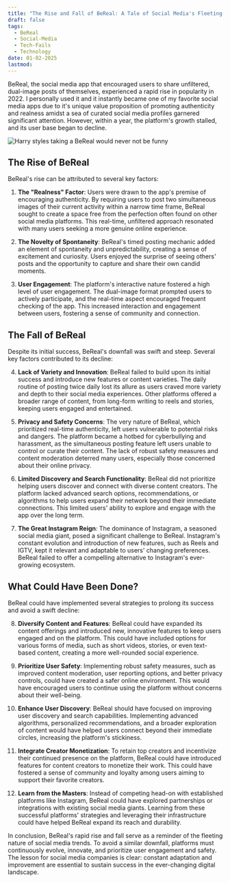 ```yaml
---
title: "The Rise and Fall of BeReal: A Tale of Social Media's Fleeting Nature"
draft: false
tags:
  - BeReal
  - Social-Media
  - Tech-Fails
  - Technology
date: 01-02-2025
lastmod:
---
```

BeReal, the social media app that encouraged users to share unfiltered, dual-image posts of themselves, experienced a rapid rise in popularity in 2022. I personally used it and it instantly became one of my favorite social media apps due to it's unique value proposition of promoting authenticity and realness amidst a sea of curated social media profiles garnered significant attention. However, within a year, the platform's growth stalled, and its user base began to decline.

![Harry styles taking a BeReal would never not be funny](https://pbs.twimg.com/media/FcwaauaX0AAVj_g?format=jpg&name=medium)
## The Rise of BeReal

BeReal's rise can be attributed to several key factors:

1. **The "Realness" Factor**: Users were drawn to the app's premise of encouraging authenticity. By requiring users to post two simultaneous images of their current activity within a narrow time frame, BeReal sought to create a space free from the perfection often found on other social media platforms. This real-time, unfiltered approach resonated with many users seeking a more genuine online experience.
    
2. **The Novelty of Spontaneity**: BeReal's timed posting mechanic added an element of spontaneity and unpredictability, creating a sense of excitement and curiosity. Users enjoyed the surprise of seeing others' posts and the opportunity to capture and share their own candid moments.
    
3. **User Engagement**: The platform's interactive nature fostered a high level of user engagement. The dual-image format prompted users to actively participate, and the real-time aspect encouraged frequent checking of the app. This increased interaction and engagement between users, fostering a sense of community and connection.
    

## The Fall of BeReal

Despite its initial success, BeReal's downfall was swift and steep. Several key factors contributed to its decline:

4. **Lack of Variety and Innovation**: BeReal failed to build upon its initial success and introduce new features or content varieties. The daily routine of posting twice daily lost its allure as users craved more variety and depth to their social media experiences. Other platforms offered a broader range of content, from long-form writing to reels and stories, keeping users engaged and entertained.
    
5. **Privacy and Safety Concerns**: The very nature of BeReal, which prioritized real-time authenticity, left users vulnerable to potential risks and dangers. The platform became a hotbed for cyberbullying and harassment, as the simultaneous posting feature left users unable to control or curate their content. The lack of robust safety measures and content moderation deterred many users, especially those concerned about their online privacy.
    
6. **Limited Discovery and Search Functionality**: BeReal did not prioritize helping users discover and connect with diverse content creators. The platform lacked advanced search options, recommendations, or algorithms to help users expand their network beyond their immediate connections. This limited users' ability to explore and engage with the app over the long term.
    
7. **The Great Instagram Reign**: The dominance of Instagram, a seasoned social media giant, posed a significant challenge to BeReal. Instagram's constant evolution and introduction of new features, such as Reels and IGTV, kept it relevant and adaptable to users' changing preferences. BeReal failed to offer a compelling alternative to Instagram's ever-growing ecosystem.
    

## What Could Have Been Done?

BeReal could have implemented several strategies to prolong its success and avoid a swift decline:

8. **Diversify Content and Features**: BeReal could have expanded its content offerings and introduced new, innovative features to keep users engaged and on the platform. This could have included options for various forms of media, such as short videos, stories, or even text-based content, creating a more well-rounded social experience.
    
9. **Prioritize User Safety**: Implementing robust safety measures, such as improved content moderation, user reporting options, and better privacy controls, could have created a safer online environment. This would have encouraged users to continue using the platform without concerns about their well-being.
    
10. **Enhance User Discovery**: BeReal should have focused on improving user discovery and search capabilities. Implementing advanced algorithms, personalized recommendations, and a broader exploration of content would have helped users connect beyond their immediate circles, increasing the platform's stickiness.
    
11. **Integrate Creator Monetization**: To retain top creators and incentivize their continued presence on the platform, BeReal could have introduced features for content creators to monetize their work. This could have fostered a sense of community and loyalty among users aiming to support their favorite creators.
    
12. **Learn from the Masters**: Instead of competing head-on with established platforms like Instagram, BeReal could have explored partnerships or integrations with existing social media giants. Learning from these successful platforms' strategies and leveraging their infrastructure could have helped BeReal expand its reach and durability.
    

In conclusion, BeReal's rapid rise and fall serve as a reminder of the fleeting nature of social media trends. To avoid a similar downfall, platforms must continuously evolve, innovate, and prioritize user engagement and safety. The lesson for social media companies is clear: constant adaptation and improvement are essential to sustain success in the ever-changing digital landscape.